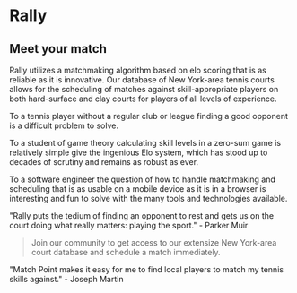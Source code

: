 # Rally #

## Meet your match ##
Rally utilizes a matchmaking algorithm based on elo scoring that is as reliable as it is innovative. Our database of New York-area tennis courts allows for the scheduling of matches against skill-appropriate players on both hard-surface and clay courts for players of all levels of experience.

To a tennis player without a regular club or league finding a good opponent is a difficult problem to solve.

To a student of game theory calculating skill levels in a zero-sum game is relatively simple give the ingenious Elo system, which has stood up to decades of scrutiny and remains as robust as ever.

To a software engineer the question of how to handle matchmaking and scheduling that is as usable on a mobile device as it is in a browser is interesting and fun to solve with the many tools and technologies available.

"Rally puts the tedium of finding an opponent to rest and gets us on the court doing what really matters: playing the sport." - Parker Muir
> Join our community to get access to our extensize New York-area court database and schedule a match immediately.

"Match Point makes it easy for me to find local players to match my tennis skills against." - Joseph Martin

